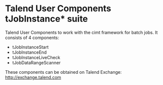 # Talend User Components tJobInstance* suite
Talend User Components to work with the cimt framework for batch jobs.
It consists of 4 components:
* tJobInstanceStart
* tJobInstanceEnd
* tJobInstanceLiveCheck
* tJobDataRangeScanner

These components can be obtained on Talend Exchange: http://exchange.talend.com
